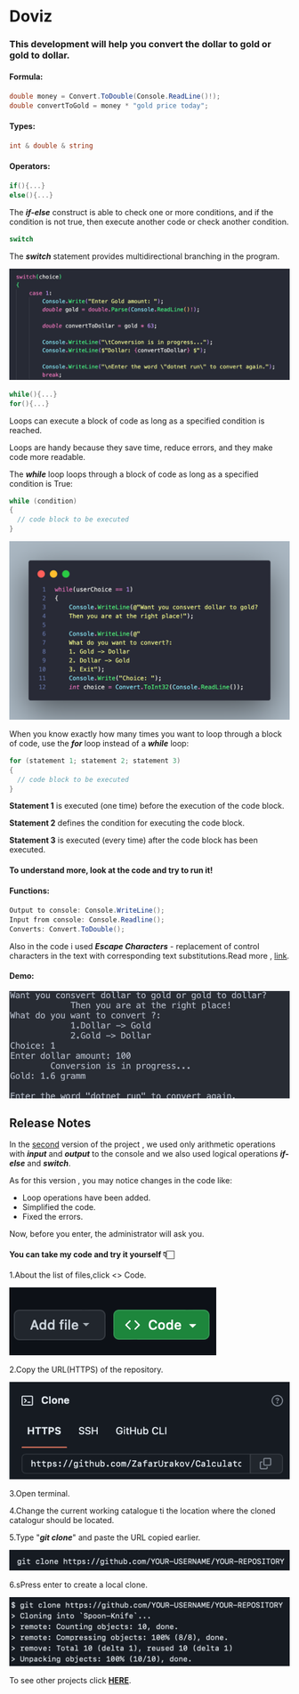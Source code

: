 # Doviz
### This development will help you convert the dollar to gold or gold to dollar.
  
#### Formula:
```C#
double money = Convert.ToDouble(Console.ReadLine()!);
double convertToGold = money * "gold price today";
```
#### Types:
```C#
int & double & string 
```
#### Operators:
```C#
if(){...}
else(){...}
```
The ***if-else*** construct is able to check one or more conditions, and if the condition is not true, then execute another code or check another condition.
```C#
switch
```
The ***switch*** statement provides multidirectional branching in the program.

![](./demo/demo5.png)

```C#
while(){...}
for(){...}
```
Loops can execute a block of code as long as a specified condition is reached.

Loops are handy because they save time, reduce errors, and they make code more readable.

The ***while*** loop loops through a block of code as long as a specified condition is True:
```C#
while (condition) 
{
  // code block to be executed
}
```
![](./demo/demo6.png)

When you know exactly how many times you want to loop through a block of code, use the ***for*** loop instead of a ***while*** loop:
```C#
for (statement 1; statement 2; statement 3) 
{
  // code block to be executed
}
```

**Statement 1** is executed (one time) before the execution of the code block.

**Statement 2** defines the condition for executing the code block.

**Statement 3** is executed (every time) after the code block has been executed.

#### To understand more, look at the code  and try to run it!

#### Functions:
```C#
Output to console: Console.WriteLine();
Input from console: Console.Readline();
Converts: Convert.ToDouble();
```
Also in the code i used ***Escape Characters*** - replacement of control characters in the text with corresponding text substitutions.Read more , [link](https://codebuns.com/csharp-basics/escape-sequences/).
#### Demo:

![](demo/demo0.png)

## Release Notes
In the [second](https://github.com/ZafarUrakov/Doviz/tree/releases/v2.0) version of the project , we used only arithmetic operations with ***input*** and ***output*** to the console and we also used logical operations ***if-else*** and ***switch***.

As for this version , you may notice changes in the code like:

- Loop operations have been added.
- Simplified the code.
- Fixed the errors.

Now, before you enter, the administrator will ask you.

####  You can take my code and try it yourself 👇🏻

1.About the list of files,click <> Code.

![](./demo/demo1.png)

2.Copy the URL(HTTPS) of the repository.

![](demo/demo2.png)

3.Open terminal.

4.Change the current working catalogue ti the location where the cloned catalogur should be located.

5.Type "***git clone***" and paste the URL copied earlier.

![](demo/demo3.png)

6.sPress enter to create a local clone.

![](demo/demo4.png)

To see other projects click **[HERE](https://github.com/ZafarUrakov)**.